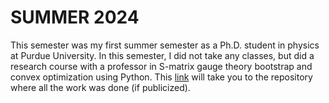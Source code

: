 # SUMMER 2024

This semester was my first summer semester as a Ph.D. student in physics at Purdue University. In this semester, I did not take any classes, but did a research course with a professor in S-matrix gauge theory bootstrap and convex optimization using Python. This [link](https://github.com/ralphrazzouk/s-matrix-bootstrap) will take you to the repository where all the work was done (if publicized).
